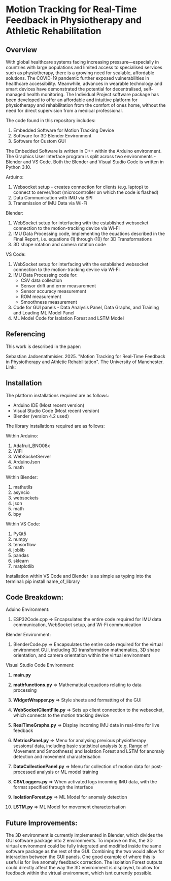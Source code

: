 # Motion Tracking for Real-Time Feedback in Physiotherapy and Athletic Rehabilitation
## Overview

With global healthcare systems facing increasing pressure—especially in countries with large populations and limited access to specialised services such as physiotherapy, there is a growing need for scalable, affordable solutions. The COVID-19 pandemic further exposed vulnerabilities in healthcare accessibility. Meanwhile, advances in wearable technology and smart devices have demonstrated the potential for decentralised, self-managed health monitoring. The Individual Project software package has been developed to offer an affordable and intuitive platform for physiotherapy and rehabilitation from the comfort of ones home, without the need for direct supervision from a medical professional. 

The code found in this repository includes:
  1. Embedded Software for Motion Tracking Device
  2. Software for 3D Blender Environment
  3. Software for Custom GUI

The Embedded Software is written in C++ within the Arduino environment.
The Graphics User Interface program is split across two environments - Blender and VS Code. 
Both the Blender and Visual Studio Code is written in Python 3.10.

Arduino:
  1. Websocket setup - creates connection for clients (e.g. laptop) to connect to server/host (microcontroller on which the code is flashed)
  2. Data Communication with IMU via SPI
  3. Transmission of IMU Data via Wi-Fi

Blender:
  1. WebSocket setup for interfacing with the established websocket connection to the motion-tracking device via Wi-Fi
  2. IMU Data Processing code, implementing the equations described in the Final Report, i.e. equations (1) through (10) for 3D Transformations
  3. 3D shape rotation and camera rotation code

VS Code:
  1. WebSocket setup for interfacing with the established websocket connection to the motion-tracking device via Wi-Fi
  2. IMU Data Processing code for:
     - CSV data collection
     - Sensor drift and error measurement
     - Sensor accuracy measurement
     - ROM measurement
     - Smoothness measurement
  3. Code for GUI panels - Data Analysis Panel, Data Graphs, and Training and Loading ML Model Panel
  4. ML Model Code for Isolation Forest and LSTM Model

## Referencing

This work is described in the paper:

Sebastian Jadoenathmisier. 2025. "Motion Tracking for Real-Time Feedback in Physiotherapy and Athletic Rehabilitation". The University of Manchester. Link: 

## Installation

The platform installations required are as follows:
  - Arduino IDE (Most recent version)
  - Visual Studio Code (Most recent version)
  - Blender (version 4.2 used)

The library installations required are as follows:

Within Arduino:
  1. Adafruit_BNO08x
  2. WiFi
  3. WebSocketServer
  4. ArduinoJson
  5. math

Within Blender:
  1. mathutils
  2. asyncio
  3. websockets
  4. json
  5. math
  6. bpy
    
Within VS Code:
  1. PyQt5
  2. numpy
  3. tensorflow
  4. joblib
  5. pandas
  6. sklearn
  7. matplotlib

Installation within VS Code and Blender is as simple as typing into the terminal: pip install name_of_library

## Code Breakdown:

Aduino Environment:
  1. ESP32Code.cpp  =>  Encapsulates the entire code required for IMU data communication, WebSocket setup, and Wi-Fi communication
  
Blender Environment:
  1. BlenderCode.py  =>  Encapsulates the entire code required for the virtual environment GUI, including 3D transformation mathematics, 3D shape orientation, and camera orientation within the virtual environment

Visual Studio Code Environment:
  1. **main.py**
  2. **mathfunctions.py**  =>  Mathematical equations relating to data processing
  3. **WidgetWrapper.py**  =>  Style sheets and formatting of the GUI
  4. **WebSocketClientFile.py**  =>  Sets up client connection to the websocket, which connects to the motion tracking device  
  5. **RealTimeGraphs.py**  =>  Display incoming IMU data in real-time for live feedback
  6. **MetricsPanel.py**  =>  Menu for analysing previous physiotherapy sessions/ data, including basic statistical analysis (e.g. Range of Movement and Smoothness) and Isolation Forest and LSTM for anomaly detection and movement characterisation
  
  7. **DataCollectionPanel.py**  =>  Menu for collection of motion data for post-processed analysis or ML model training
  8. **CSVLoggers.py**  =>  When activated logs incoming IMU data, with the format specified through the interface
  9. **IsolationForest.py**  =>  ML Model for anomaly detection
  10. **LSTM.py**  =>  ML Model for movement characterisation 


## Future Improvements:

The 3D environment is currently implemented in Blender, which divides the GUI software package into 2 environments. To improve on this, the 3D virtual environment could be fully integrated and modified inside the same software package as the rest of the GUI. Combining the two would allow for interaction between the GUI panels. One good example of where this is useful is for live anomaly feedback correction. The Isolation Forest outputs could directly affect the way the 3D environment is displayed, to allow for feedback within the virtual environment, which isnt currently possible.






  
